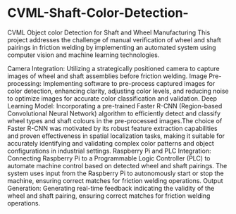 # CVML-Shaft-Color-Detection-
CVML Object color Detection for Shaft and Wheel Manufacturing
This project addresses the challenge of manual verification of wheel and shaft pairings in friction welding by implementing an automated system using computer vision and machine learning technologies.

Camera Integration: Utilizing a strategically positioned camera to capture images of wheel and shaft assemblies before friction welding.
Image Pre-processing: Implementing software to pre-process captured images for color detection, enhancing clarity, adjusting color levels, and reducing noise to optimize images for accurate color classification and validation.
Deep Learning Model: Incorporating a pre-trained Faster R-CNN (Region-based Convolutional Neural Network) algorithm to efficiently detect and classify wheel types and shaft colours in the pre-processed images.The choice of Faster R-CNN was motivated by its robust feature extraction capabilities and proven effectiveness in spatial localization tasks, making it suitable for accurately identifying and validating complex color patterns and object configurations in industrial settings.
Raspberry Pi and PLC Integration: Connecting Raspberry Pi to a Programmable Logic Controller (PLC) to automate machine control based on detected wheel and shaft pairings. The system uses input from the Raspberry Pi to autonomously start or stop the machine, ensuring correct matches for friction welding operations.
Output Generation: Generating real-time feedback indicating the validity of the wheel and shaft pairing, ensuring correct matches for friction welding operations.
